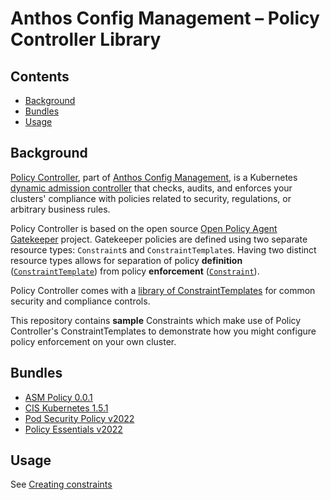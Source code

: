 # Anthos Config Management – Policy Controller Library

## Contents
- [Background](#background)
- [Bundles](#bundles)
- [Usage](#usage)

## Background

[Policy Controller](https://cloud.google.com/anthos-config-management/docs/concepts/policy-controller), part of [Anthos Config Management](https://cloud.google.com/anthos-config-management/), is a Kubernetes [dynamic admission controller](https://kubernetes.io/docs/reference/access-authn-authz/extensible-admission-controllers/) that checks, audits, and enforces your clusters' compliance with policies related to security, regulations, or arbitrary business rules.

Policy Controller is based on the open source [Open Policy Agent Gatekeeper](https://github.com/open-policy-agent/gatekeeper) project. Gatekeeper policies are defined using two separate resource types: `Constraint`s and `ConstraintTemplate`s. Having two distinct resource types allows for separation of policy **definition** ([`ConstraintTemplate`](https://cloud.google.com/anthos-config-management/docs/concepts/policy-controller#constraint_templates)) from policy **enforcement** ([`Constraint`](https://cloud.google.com/anthos-config-management/docs/concepts/policy-controller#constraints)).

Policy Controller comes with a [library of ConstraintTemplates](https://cloud.google.com/anthos-config-management/docs/reference/constraint-template-library) for common security and compliance controls.

This repository contains **sample** Constraints which make use of Policy Controller's ConstraintTemplates to demonstrate how you might configure policy enforcement on your own cluster.

## Bundles

- [ASM Policy 0.0.1](./bundles/asm-policy-v0.0.1)
- [CIS Kubernetes 1.5.1](./bundles/cis-k8s-v1.5.1)
- [Pod Security Policy v2022](./bundles/psp-v2022)
- [Policy Essentials v2022](./bundles/policy-essentials-v2022)

## Usage

See [Creating constraints](https://cloud.google.com/anthos-config-management/docs/how-to/creating-constraints)
